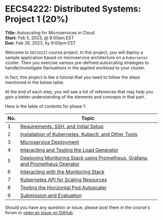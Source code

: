 # EECS4222: Distributed Systems: Project 1 (20%)
**Title:** Autoscaling for Microservices in Cloud    
**Start:** Feb 5, 2023, @ 9:00am EST   
**Due:** Feb 26, 2023, by 9:00pm EST    

Welcome to `EECS4222` course project. In this project, you will deploy a sample
application based on microservice architecture on a `Kubernetes` cluster. Then you exercise various
pre-defined autoscaling strategies to handle/investigate flactuations in the applied workload to your cluster.

In fact, this project is like a tutorial that you need to follow the steps mentioned in 
the below table.

At the end of each step, you will see a list of references that may help you gain a better
understanding of the elements and concepts in that part.

Here is the table of contents for phase 1:

| No. | Topic |
|-----|-------|
|1    | [Requirements, SSH, and Initial Setup](tutorials/01-requirements.md) |
|2    | [Installation of Kubernetes, Kubectl, and Other Tools](tutorials/02-kubernetes.md) |
|3    | [Microservice Deployment](tutorials/03-microservice.md) |
|4    | [Interacting and Testing the Load Generator](tutorials/04-loadgenerator.md) |
|5    | [Deploying Monitoring Stack using Prometheus, Grafana, and Prometheus Operator](tutorials/05-monitoring.md) |
|6    | [Interacting with the Monitoring Stack](tutorials/06-monitoring-interaction.md) |
|7    | [Kubernetes API for Scaling Resources](tutorials/07-kubernetes-api.md) |
|8    | [Testing the Horizontal Pod Autoscaler](tutorials/08-hpa-test.md) |
|9    | [Submission and Evaluation](tutorials/09-phase1-evaluation.md) |

Should you have any question or issue, please post them in the course's forum
or [open an issue on GitHub](https://github.com/hamzehkhazaei/EECS4222_Project1/issues/new/choose).
